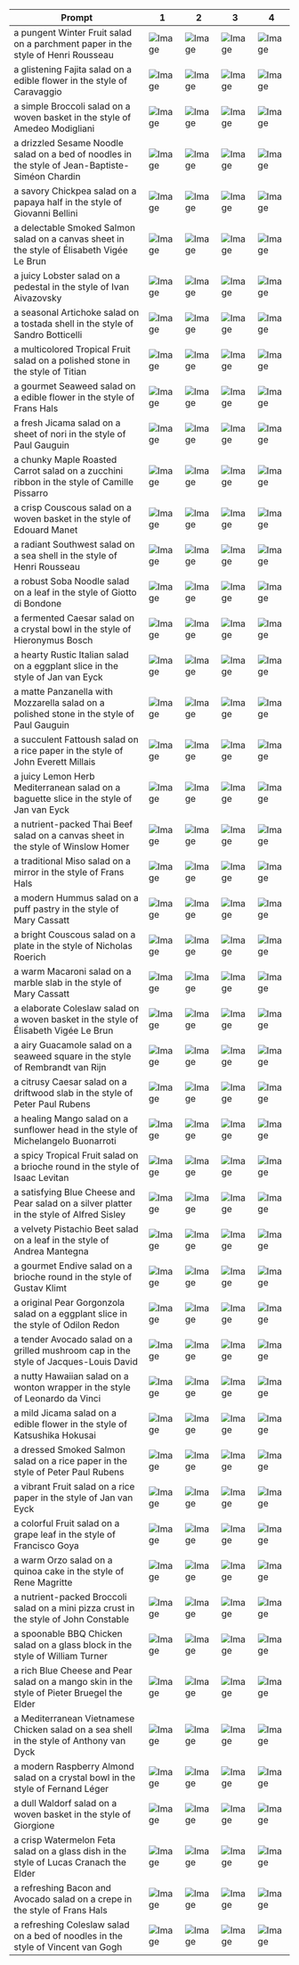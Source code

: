 | Prompt | 1 | 2 | 3 | 4 |
|-|-|-|-|-|
| a pungent Winter Fruit salad on a parchment paper in the style of Henri Rousseau | ![Image](https://salad-benchmark-public-assets.s3.us-east-2.amazonaws.com/sdxl/3a32b655-42b1-46cb-98fa-f254a0f5b53a-0.jpg) | ![Image](https://salad-benchmark-public-assets.s3.us-east-2.amazonaws.com/sdxl/3a32b655-42b1-46cb-98fa-f254a0f5b53a-1.jpg) | ![Image](https://salad-benchmark-public-assets.s3.us-east-2.amazonaws.com/sdxl/3a32b655-42b1-46cb-98fa-f254a0f5b53a-2.jpg) | ![Image](https://salad-benchmark-public-assets.s3.us-east-2.amazonaws.com/sdxl/3a32b655-42b1-46cb-98fa-f254a0f5b53a-3.jpg) |
| a glistening Fajita salad on a edible flower in the style of Caravaggio | ![Image](https://salad-benchmark-public-assets.s3.us-east-2.amazonaws.com/sdxl/a3dcbb0e-bdd6-4e3d-b531-c5b5342b4f56-0.jpg) | ![Image](https://salad-benchmark-public-assets.s3.us-east-2.amazonaws.com/sdxl/a3dcbb0e-bdd6-4e3d-b531-c5b5342b4f56-1.jpg) | ![Image](https://salad-benchmark-public-assets.s3.us-east-2.amazonaws.com/sdxl/a3dcbb0e-bdd6-4e3d-b531-c5b5342b4f56-2.jpg) | ![Image](https://salad-benchmark-public-assets.s3.us-east-2.amazonaws.com/sdxl/a3dcbb0e-bdd6-4e3d-b531-c5b5342b4f56-3.jpg) |
| a simple Broccoli salad on a woven basket in the style of Amedeo Modigliani | ![Image](https://salad-benchmark-public-assets.s3.us-east-2.amazonaws.com/sdxl/ab2b9786-ae7d-4cd8-b0f6-f9585caeba1f-0.jpg) | ![Image](https://salad-benchmark-public-assets.s3.us-east-2.amazonaws.com/sdxl/ab2b9786-ae7d-4cd8-b0f6-f9585caeba1f-1.jpg) | ![Image](https://salad-benchmark-public-assets.s3.us-east-2.amazonaws.com/sdxl/ab2b9786-ae7d-4cd8-b0f6-f9585caeba1f-2.jpg) | ![Image](https://salad-benchmark-public-assets.s3.us-east-2.amazonaws.com/sdxl/ab2b9786-ae7d-4cd8-b0f6-f9585caeba1f-3.jpg) |
| a drizzled Sesame Noodle salad on a bed of noodles in the style of Jean-Baptiste-Siméon Chardin | ![Image](https://salad-benchmark-public-assets.s3.us-east-2.amazonaws.com/sdxl/eb962261-0aca-4fba-b9dd-4b50efb59ea1-0.jpg) | ![Image](https://salad-benchmark-public-assets.s3.us-east-2.amazonaws.com/sdxl/eb962261-0aca-4fba-b9dd-4b50efb59ea1-1.jpg) | ![Image](https://salad-benchmark-public-assets.s3.us-east-2.amazonaws.com/sdxl/eb962261-0aca-4fba-b9dd-4b50efb59ea1-2.jpg) | ![Image](https://salad-benchmark-public-assets.s3.us-east-2.amazonaws.com/sdxl/eb962261-0aca-4fba-b9dd-4b50efb59ea1-3.jpg) |
| a savory Chickpea salad on a papaya half in the style of Giovanni Bellini | ![Image](https://salad-benchmark-public-assets.s3.us-east-2.amazonaws.com/sdxl/8bf944d2-6841-4333-a674-3ca387c7fddd-0.jpg) | ![Image](https://salad-benchmark-public-assets.s3.us-east-2.amazonaws.com/sdxl/8bf944d2-6841-4333-a674-3ca387c7fddd-1.jpg) | ![Image](https://salad-benchmark-public-assets.s3.us-east-2.amazonaws.com/sdxl/8bf944d2-6841-4333-a674-3ca387c7fddd-2.jpg) | ![Image](https://salad-benchmark-public-assets.s3.us-east-2.amazonaws.com/sdxl/8bf944d2-6841-4333-a674-3ca387c7fddd-3.jpg) |
| a delectable Smoked Salmon salad on a canvas sheet in the style of Élisabeth Vigée Le Brun | ![Image](https://salad-benchmark-public-assets.s3.us-east-2.amazonaws.com/sdxl/1db3a2b2-65a9-4b8c-b7f6-9e5ed244db9f-0.jpg) | ![Image](https://salad-benchmark-public-assets.s3.us-east-2.amazonaws.com/sdxl/1db3a2b2-65a9-4b8c-b7f6-9e5ed244db9f-1.jpg) | ![Image](https://salad-benchmark-public-assets.s3.us-east-2.amazonaws.com/sdxl/1db3a2b2-65a9-4b8c-b7f6-9e5ed244db9f-2.jpg) | ![Image](https://salad-benchmark-public-assets.s3.us-east-2.amazonaws.com/sdxl/1db3a2b2-65a9-4b8c-b7f6-9e5ed244db9f-3.jpg) |
| a juicy Lobster salad on a pedestal in the style of Ivan Aivazovsky | ![Image](https://salad-benchmark-public-assets.s3.us-east-2.amazonaws.com/sdxl/f7dea7ce-56ea-4508-acc1-cb221e23d0b3-0.jpg) | ![Image](https://salad-benchmark-public-assets.s3.us-east-2.amazonaws.com/sdxl/f7dea7ce-56ea-4508-acc1-cb221e23d0b3-1.jpg) | ![Image](https://salad-benchmark-public-assets.s3.us-east-2.amazonaws.com/sdxl/f7dea7ce-56ea-4508-acc1-cb221e23d0b3-2.jpg) | ![Image](https://salad-benchmark-public-assets.s3.us-east-2.amazonaws.com/sdxl/f7dea7ce-56ea-4508-acc1-cb221e23d0b3-3.jpg) |
| a seasonal Artichoke salad on a tostada shell in the style of Sandro Botticelli | ![Image](https://salad-benchmark-public-assets.s3.us-east-2.amazonaws.com/sdxl/369bf601-924e-4545-8e5d-887c3cf3557a-0.jpg) | ![Image](https://salad-benchmark-public-assets.s3.us-east-2.amazonaws.com/sdxl/369bf601-924e-4545-8e5d-887c3cf3557a-1.jpg) | ![Image](https://salad-benchmark-public-assets.s3.us-east-2.amazonaws.com/sdxl/369bf601-924e-4545-8e5d-887c3cf3557a-2.jpg) | ![Image](https://salad-benchmark-public-assets.s3.us-east-2.amazonaws.com/sdxl/369bf601-924e-4545-8e5d-887c3cf3557a-3.jpg) |
| a multicolored Tropical Fruit salad on a polished stone in the style of Titian | ![Image](https://salad-benchmark-public-assets.s3.us-east-2.amazonaws.com/sdxl/2a77261a-6522-48d7-a990-a2553c75ffa2-0.jpg) | ![Image](https://salad-benchmark-public-assets.s3.us-east-2.amazonaws.com/sdxl/2a77261a-6522-48d7-a990-a2553c75ffa2-1.jpg) | ![Image](https://salad-benchmark-public-assets.s3.us-east-2.amazonaws.com/sdxl/2a77261a-6522-48d7-a990-a2553c75ffa2-2.jpg) | ![Image](https://salad-benchmark-public-assets.s3.us-east-2.amazonaws.com/sdxl/2a77261a-6522-48d7-a990-a2553c75ffa2-3.jpg) |
| a gourmet Seaweed salad on a edible flower in the style of Frans Hals | ![Image](https://salad-benchmark-public-assets.s3.us-east-2.amazonaws.com/sdxl/e8437ff8-04ba-4185-88cb-1d8900c2266b-0.jpg) | ![Image](https://salad-benchmark-public-assets.s3.us-east-2.amazonaws.com/sdxl/e8437ff8-04ba-4185-88cb-1d8900c2266b-1.jpg) | ![Image](https://salad-benchmark-public-assets.s3.us-east-2.amazonaws.com/sdxl/e8437ff8-04ba-4185-88cb-1d8900c2266b-2.jpg) | ![Image](https://salad-benchmark-public-assets.s3.us-east-2.amazonaws.com/sdxl/e8437ff8-04ba-4185-88cb-1d8900c2266b-3.jpg) |
| a fresh Jicama salad on a sheet of nori in the style of Paul Gauguin | ![Image](https://salad-benchmark-public-assets.s3.us-east-2.amazonaws.com/sdxl/94c68026-ba49-4b16-870c-25efd3823ae0-0.jpg) | ![Image](https://salad-benchmark-public-assets.s3.us-east-2.amazonaws.com/sdxl/94c68026-ba49-4b16-870c-25efd3823ae0-1.jpg) | ![Image](https://salad-benchmark-public-assets.s3.us-east-2.amazonaws.com/sdxl/94c68026-ba49-4b16-870c-25efd3823ae0-2.jpg) | ![Image](https://salad-benchmark-public-assets.s3.us-east-2.amazonaws.com/sdxl/94c68026-ba49-4b16-870c-25efd3823ae0-3.jpg) |
| a chunky Maple Roasted Carrot salad on a zucchini ribbon in the style of Camille Pissarro | ![Image](https://salad-benchmark-public-assets.s3.us-east-2.amazonaws.com/sdxl/0e0346f4-912d-466e-b5e7-2a040ec8e689-0.jpg) | ![Image](https://salad-benchmark-public-assets.s3.us-east-2.amazonaws.com/sdxl/0e0346f4-912d-466e-b5e7-2a040ec8e689-1.jpg) | ![Image](https://salad-benchmark-public-assets.s3.us-east-2.amazonaws.com/sdxl/0e0346f4-912d-466e-b5e7-2a040ec8e689-2.jpg) | ![Image](https://salad-benchmark-public-assets.s3.us-east-2.amazonaws.com/sdxl/0e0346f4-912d-466e-b5e7-2a040ec8e689-3.jpg) |
| a crisp Couscous salad on a woven basket in the style of Edouard Manet | ![Image](https://salad-benchmark-public-assets.s3.us-east-2.amazonaws.com/sdxl/22582050-e7d0-40b3-9b8d-2a23825c07d9-0.jpg) | ![Image](https://salad-benchmark-public-assets.s3.us-east-2.amazonaws.com/sdxl/22582050-e7d0-40b3-9b8d-2a23825c07d9-1.jpg) | ![Image](https://salad-benchmark-public-assets.s3.us-east-2.amazonaws.com/sdxl/22582050-e7d0-40b3-9b8d-2a23825c07d9-2.jpg) | ![Image](https://salad-benchmark-public-assets.s3.us-east-2.amazonaws.com/sdxl/22582050-e7d0-40b3-9b8d-2a23825c07d9-3.jpg) |
| a radiant Southwest salad on a sea shell in the style of Henri Rousseau | ![Image](https://salad-benchmark-public-assets.s3.us-east-2.amazonaws.com/sdxl/691c7502-01cc-4a68-82d2-3f8133d70686-0.jpg) | ![Image](https://salad-benchmark-public-assets.s3.us-east-2.amazonaws.com/sdxl/691c7502-01cc-4a68-82d2-3f8133d70686-1.jpg) | ![Image](https://salad-benchmark-public-assets.s3.us-east-2.amazonaws.com/sdxl/691c7502-01cc-4a68-82d2-3f8133d70686-2.jpg) | ![Image](https://salad-benchmark-public-assets.s3.us-east-2.amazonaws.com/sdxl/691c7502-01cc-4a68-82d2-3f8133d70686-3.jpg) |
| a robust Soba Noodle salad on a leaf in the style of Giotto di Bondone | ![Image](https://salad-benchmark-public-assets.s3.us-east-2.amazonaws.com/sdxl/01eacf96-2ffb-4c87-8ab2-65829ba65fbf-0.jpg) | ![Image](https://salad-benchmark-public-assets.s3.us-east-2.amazonaws.com/sdxl/01eacf96-2ffb-4c87-8ab2-65829ba65fbf-1.jpg) | ![Image](https://salad-benchmark-public-assets.s3.us-east-2.amazonaws.com/sdxl/01eacf96-2ffb-4c87-8ab2-65829ba65fbf-2.jpg) | ![Image](https://salad-benchmark-public-assets.s3.us-east-2.amazonaws.com/sdxl/01eacf96-2ffb-4c87-8ab2-65829ba65fbf-3.jpg) |
| a fermented Caesar salad on a crystal bowl in the style of Hieronymus Bosch | ![Image](https://salad-benchmark-public-assets.s3.us-east-2.amazonaws.com/sdxl/a0b18054-7317-4c06-8e1d-403c86f6932f-0.jpg) | ![Image](https://salad-benchmark-public-assets.s3.us-east-2.amazonaws.com/sdxl/a0b18054-7317-4c06-8e1d-403c86f6932f-1.jpg) | ![Image](https://salad-benchmark-public-assets.s3.us-east-2.amazonaws.com/sdxl/a0b18054-7317-4c06-8e1d-403c86f6932f-2.jpg) | ![Image](https://salad-benchmark-public-assets.s3.us-east-2.amazonaws.com/sdxl/a0b18054-7317-4c06-8e1d-403c86f6932f-3.jpg) |
| a hearty Rustic Italian salad on a eggplant slice in the style of Jan van Eyck | ![Image](https://salad-benchmark-public-assets.s3.us-east-2.amazonaws.com/sdxl/5a0956be-f35b-4e7d-8cc0-f9b7364f187a-0.jpg) | ![Image](https://salad-benchmark-public-assets.s3.us-east-2.amazonaws.com/sdxl/5a0956be-f35b-4e7d-8cc0-f9b7364f187a-1.jpg) | ![Image](https://salad-benchmark-public-assets.s3.us-east-2.amazonaws.com/sdxl/5a0956be-f35b-4e7d-8cc0-f9b7364f187a-2.jpg) | ![Image](https://salad-benchmark-public-assets.s3.us-east-2.amazonaws.com/sdxl/5a0956be-f35b-4e7d-8cc0-f9b7364f187a-3.jpg) |
| a matte Panzanella with Mozzarella salad on a polished stone in the style of Paul Gauguin | ![Image](https://salad-benchmark-public-assets.s3.us-east-2.amazonaws.com/sdxl/07cd0aeb-26fb-4c98-a61e-3078b8df83af-0.jpg) | ![Image](https://salad-benchmark-public-assets.s3.us-east-2.amazonaws.com/sdxl/07cd0aeb-26fb-4c98-a61e-3078b8df83af-1.jpg) | ![Image](https://salad-benchmark-public-assets.s3.us-east-2.amazonaws.com/sdxl/07cd0aeb-26fb-4c98-a61e-3078b8df83af-2.jpg) | ![Image](https://salad-benchmark-public-assets.s3.us-east-2.amazonaws.com/sdxl/07cd0aeb-26fb-4c98-a61e-3078b8df83af-3.jpg) |
| a succulent Fattoush salad on a rice paper in the style of John Everett Millais | ![Image](https://salad-benchmark-public-assets.s3.us-east-2.amazonaws.com/sdxl/6ed00fbf-c1ca-4751-80df-f8430cc34954-0.jpg) | ![Image](https://salad-benchmark-public-assets.s3.us-east-2.amazonaws.com/sdxl/6ed00fbf-c1ca-4751-80df-f8430cc34954-1.jpg) | ![Image](https://salad-benchmark-public-assets.s3.us-east-2.amazonaws.com/sdxl/6ed00fbf-c1ca-4751-80df-f8430cc34954-2.jpg) | ![Image](https://salad-benchmark-public-assets.s3.us-east-2.amazonaws.com/sdxl/6ed00fbf-c1ca-4751-80df-f8430cc34954-3.jpg) |
| a juicy Lemon Herb Mediterranean salad on a baguette slice in the style of Jan van Eyck | ![Image](https://salad-benchmark-public-assets.s3.us-east-2.amazonaws.com/sdxl/d804949b-f7df-4bcb-bd80-4a7775abfff6-0.jpg) | ![Image](https://salad-benchmark-public-assets.s3.us-east-2.amazonaws.com/sdxl/d804949b-f7df-4bcb-bd80-4a7775abfff6-1.jpg) | ![Image](https://salad-benchmark-public-assets.s3.us-east-2.amazonaws.com/sdxl/d804949b-f7df-4bcb-bd80-4a7775abfff6-2.jpg) | ![Image](https://salad-benchmark-public-assets.s3.us-east-2.amazonaws.com/sdxl/d804949b-f7df-4bcb-bd80-4a7775abfff6-3.jpg) |
| a nutrient-packed Thai Beef salad on a canvas sheet in the style of Winslow Homer | ![Image](https://salad-benchmark-public-assets.s3.us-east-2.amazonaws.com/sdxl/2648b5f8-ac9f-45c6-b385-3af6b5e2e855-0.jpg) | ![Image](https://salad-benchmark-public-assets.s3.us-east-2.amazonaws.com/sdxl/2648b5f8-ac9f-45c6-b385-3af6b5e2e855-1.jpg) | ![Image](https://salad-benchmark-public-assets.s3.us-east-2.amazonaws.com/sdxl/2648b5f8-ac9f-45c6-b385-3af6b5e2e855-2.jpg) | ![Image](https://salad-benchmark-public-assets.s3.us-east-2.amazonaws.com/sdxl/2648b5f8-ac9f-45c6-b385-3af6b5e2e855-3.jpg) |
| a traditional Miso salad on a mirror in the style of Frans Hals | ![Image](https://salad-benchmark-public-assets.s3.us-east-2.amazonaws.com/sdxl/f199f62d-5e16-4416-b63d-d8772b4e1e07-0.jpg) | ![Image](https://salad-benchmark-public-assets.s3.us-east-2.amazonaws.com/sdxl/f199f62d-5e16-4416-b63d-d8772b4e1e07-1.jpg) | ![Image](https://salad-benchmark-public-assets.s3.us-east-2.amazonaws.com/sdxl/f199f62d-5e16-4416-b63d-d8772b4e1e07-2.jpg) | ![Image](https://salad-benchmark-public-assets.s3.us-east-2.amazonaws.com/sdxl/f199f62d-5e16-4416-b63d-d8772b4e1e07-3.jpg) |
| a modern Hummus salad on a puff pastry in the style of Mary Cassatt | ![Image](https://salad-benchmark-public-assets.s3.us-east-2.amazonaws.com/sdxl/8f7887b4-8235-4c02-b1af-ef37b0bdf371-0.jpg) | ![Image](https://salad-benchmark-public-assets.s3.us-east-2.amazonaws.com/sdxl/8f7887b4-8235-4c02-b1af-ef37b0bdf371-1.jpg) | ![Image](https://salad-benchmark-public-assets.s3.us-east-2.amazonaws.com/sdxl/8f7887b4-8235-4c02-b1af-ef37b0bdf371-2.jpg) | ![Image](https://salad-benchmark-public-assets.s3.us-east-2.amazonaws.com/sdxl/8f7887b4-8235-4c02-b1af-ef37b0bdf371-3.jpg) |
| a bright Couscous salad on a plate in the style of Nicholas Roerich | ![Image](https://salad-benchmark-public-assets.s3.us-east-2.amazonaws.com/sdxl/a4660d4f-1a4b-4950-82b5-c5c1469e9f0d-0.jpg) | ![Image](https://salad-benchmark-public-assets.s3.us-east-2.amazonaws.com/sdxl/a4660d4f-1a4b-4950-82b5-c5c1469e9f0d-1.jpg) | ![Image](https://salad-benchmark-public-assets.s3.us-east-2.amazonaws.com/sdxl/a4660d4f-1a4b-4950-82b5-c5c1469e9f0d-2.jpg) | ![Image](https://salad-benchmark-public-assets.s3.us-east-2.amazonaws.com/sdxl/a4660d4f-1a4b-4950-82b5-c5c1469e9f0d-3.jpg) |
| a warm Macaroni salad on a marble slab in the style of Mary Cassatt | ![Image](https://salad-benchmark-public-assets.s3.us-east-2.amazonaws.com/sdxl/3a55ae10-a7c2-4078-831b-105759cb05ee-0.jpg) | ![Image](https://salad-benchmark-public-assets.s3.us-east-2.amazonaws.com/sdxl/3a55ae10-a7c2-4078-831b-105759cb05ee-1.jpg) | ![Image](https://salad-benchmark-public-assets.s3.us-east-2.amazonaws.com/sdxl/3a55ae10-a7c2-4078-831b-105759cb05ee-2.jpg) | ![Image](https://salad-benchmark-public-assets.s3.us-east-2.amazonaws.com/sdxl/3a55ae10-a7c2-4078-831b-105759cb05ee-3.jpg) |
| a elaborate Coleslaw salad on a woven basket in the style of Élisabeth Vigée Le Brun | ![Image](https://salad-benchmark-public-assets.s3.us-east-2.amazonaws.com/sdxl/db72db71-0499-490b-bbde-3d795051cf1b-0.jpg) | ![Image](https://salad-benchmark-public-assets.s3.us-east-2.amazonaws.com/sdxl/db72db71-0499-490b-bbde-3d795051cf1b-1.jpg) | ![Image](https://salad-benchmark-public-assets.s3.us-east-2.amazonaws.com/sdxl/db72db71-0499-490b-bbde-3d795051cf1b-2.jpg) | ![Image](https://salad-benchmark-public-assets.s3.us-east-2.amazonaws.com/sdxl/db72db71-0499-490b-bbde-3d795051cf1b-3.jpg) |
| a airy Guacamole salad on a seaweed square in the style of Rembrandt van Rijn | ![Image](https://salad-benchmark-public-assets.s3.us-east-2.amazonaws.com/sdxl/2792ac70-03b9-47a0-908e-dbd81bcbb6de-0.jpg) | ![Image](https://salad-benchmark-public-assets.s3.us-east-2.amazonaws.com/sdxl/2792ac70-03b9-47a0-908e-dbd81bcbb6de-1.jpg) | ![Image](https://salad-benchmark-public-assets.s3.us-east-2.amazonaws.com/sdxl/2792ac70-03b9-47a0-908e-dbd81bcbb6de-2.jpg) | ![Image](https://salad-benchmark-public-assets.s3.us-east-2.amazonaws.com/sdxl/2792ac70-03b9-47a0-908e-dbd81bcbb6de-3.jpg) |
| a citrusy Caesar salad on a driftwood slab in the style of Peter Paul Rubens | ![Image](https://salad-benchmark-public-assets.s3.us-east-2.amazonaws.com/sdxl/7e1d2211-bc13-47ad-9243-1374a94f5cd0-0.jpg) | ![Image](https://salad-benchmark-public-assets.s3.us-east-2.amazonaws.com/sdxl/7e1d2211-bc13-47ad-9243-1374a94f5cd0-1.jpg) | ![Image](https://salad-benchmark-public-assets.s3.us-east-2.amazonaws.com/sdxl/7e1d2211-bc13-47ad-9243-1374a94f5cd0-2.jpg) | ![Image](https://salad-benchmark-public-assets.s3.us-east-2.amazonaws.com/sdxl/7e1d2211-bc13-47ad-9243-1374a94f5cd0-3.jpg) |
| a healing Mango salad on a sunflower head in the style of Michelangelo Buonarroti | ![Image](https://salad-benchmark-public-assets.s3.us-east-2.amazonaws.com/sdxl/bacdd6fa-41a0-4c69-81d7-a1500dd7ccb3-0.jpg) | ![Image](https://salad-benchmark-public-assets.s3.us-east-2.amazonaws.com/sdxl/bacdd6fa-41a0-4c69-81d7-a1500dd7ccb3-1.jpg) | ![Image](https://salad-benchmark-public-assets.s3.us-east-2.amazonaws.com/sdxl/bacdd6fa-41a0-4c69-81d7-a1500dd7ccb3-2.jpg) | ![Image](https://salad-benchmark-public-assets.s3.us-east-2.amazonaws.com/sdxl/bacdd6fa-41a0-4c69-81d7-a1500dd7ccb3-3.jpg) |
| a spicy Tropical Fruit salad on a brioche round in the style of Isaac Levitan | ![Image](https://salad-benchmark-public-assets.s3.us-east-2.amazonaws.com/sdxl/b866611c-fb1e-4575-8c3d-fce24b6f401c-0.jpg) | ![Image](https://salad-benchmark-public-assets.s3.us-east-2.amazonaws.com/sdxl/b866611c-fb1e-4575-8c3d-fce24b6f401c-1.jpg) | ![Image](https://salad-benchmark-public-assets.s3.us-east-2.amazonaws.com/sdxl/b866611c-fb1e-4575-8c3d-fce24b6f401c-2.jpg) | ![Image](https://salad-benchmark-public-assets.s3.us-east-2.amazonaws.com/sdxl/b866611c-fb1e-4575-8c3d-fce24b6f401c-3.jpg) |
| a satisfying Blue Cheese and Pear salad on a silver platter in the style of Alfred Sisley | ![Image](https://salad-benchmark-public-assets.s3.us-east-2.amazonaws.com/sdxl/bc2edce5-d34f-49ac-90f3-e40f6d6e2ec2-0.jpg) | ![Image](https://salad-benchmark-public-assets.s3.us-east-2.amazonaws.com/sdxl/bc2edce5-d34f-49ac-90f3-e40f6d6e2ec2-1.jpg) | ![Image](https://salad-benchmark-public-assets.s3.us-east-2.amazonaws.com/sdxl/bc2edce5-d34f-49ac-90f3-e40f6d6e2ec2-2.jpg) | ![Image](https://salad-benchmark-public-assets.s3.us-east-2.amazonaws.com/sdxl/bc2edce5-d34f-49ac-90f3-e40f6d6e2ec2-3.jpg) |
| a velvety Pistachio Beet salad on a leaf in the style of Andrea Mantegna | ![Image](https://salad-benchmark-public-assets.s3.us-east-2.amazonaws.com/sdxl/9a4d6602-04ea-4417-983f-91eece1c3af3-0.jpg) | ![Image](https://salad-benchmark-public-assets.s3.us-east-2.amazonaws.com/sdxl/9a4d6602-04ea-4417-983f-91eece1c3af3-1.jpg) | ![Image](https://salad-benchmark-public-assets.s3.us-east-2.amazonaws.com/sdxl/9a4d6602-04ea-4417-983f-91eece1c3af3-2.jpg) | ![Image](https://salad-benchmark-public-assets.s3.us-east-2.amazonaws.com/sdxl/9a4d6602-04ea-4417-983f-91eece1c3af3-3.jpg) |
| a gourmet Endive salad on a brioche round in the style of Gustav Klimt | ![Image](https://salad-benchmark-public-assets.s3.us-east-2.amazonaws.com/sdxl/0c17130b-9864-407f-afff-c682209e2c58-0.jpg) | ![Image](https://salad-benchmark-public-assets.s3.us-east-2.amazonaws.com/sdxl/0c17130b-9864-407f-afff-c682209e2c58-1.jpg) | ![Image](https://salad-benchmark-public-assets.s3.us-east-2.amazonaws.com/sdxl/0c17130b-9864-407f-afff-c682209e2c58-2.jpg) | ![Image](https://salad-benchmark-public-assets.s3.us-east-2.amazonaws.com/sdxl/0c17130b-9864-407f-afff-c682209e2c58-3.jpg) |
| a original Pear Gorgonzola salad on a eggplant slice in the style of Odilon Redon | ![Image](https://salad-benchmark-public-assets.s3.us-east-2.amazonaws.com/sdxl/16f04833-04c5-426f-8b5c-99f4d4426343-0.jpg) | ![Image](https://salad-benchmark-public-assets.s3.us-east-2.amazonaws.com/sdxl/16f04833-04c5-426f-8b5c-99f4d4426343-1.jpg) | ![Image](https://salad-benchmark-public-assets.s3.us-east-2.amazonaws.com/sdxl/16f04833-04c5-426f-8b5c-99f4d4426343-2.jpg) | ![Image](https://salad-benchmark-public-assets.s3.us-east-2.amazonaws.com/sdxl/16f04833-04c5-426f-8b5c-99f4d4426343-3.jpg) |
| a tender Avocado salad on a grilled mushroom cap in the style of Jacques-Louis David | ![Image](https://salad-benchmark-public-assets.s3.us-east-2.amazonaws.com/sdxl/937ec245-2556-457d-8bc5-b5a36e2d4cab-0.jpg) | ![Image](https://salad-benchmark-public-assets.s3.us-east-2.amazonaws.com/sdxl/937ec245-2556-457d-8bc5-b5a36e2d4cab-1.jpg) | ![Image](https://salad-benchmark-public-assets.s3.us-east-2.amazonaws.com/sdxl/937ec245-2556-457d-8bc5-b5a36e2d4cab-2.jpg) | ![Image](https://salad-benchmark-public-assets.s3.us-east-2.amazonaws.com/sdxl/937ec245-2556-457d-8bc5-b5a36e2d4cab-3.jpg) |
| a nutty Hawaiian salad on a wonton wrapper in the style of Leonardo da Vinci | ![Image](https://salad-benchmark-public-assets.s3.us-east-2.amazonaws.com/sdxl/6ebb3960-942b-49fd-b11b-a945b3bec16d-0.jpg) | ![Image](https://salad-benchmark-public-assets.s3.us-east-2.amazonaws.com/sdxl/6ebb3960-942b-49fd-b11b-a945b3bec16d-1.jpg) | ![Image](https://salad-benchmark-public-assets.s3.us-east-2.amazonaws.com/sdxl/6ebb3960-942b-49fd-b11b-a945b3bec16d-2.jpg) | ![Image](https://salad-benchmark-public-assets.s3.us-east-2.amazonaws.com/sdxl/6ebb3960-942b-49fd-b11b-a945b3bec16d-3.jpg) |
| a mild Jicama salad on a edible flower in the style of Katsushika Hokusai | ![Image](https://salad-benchmark-public-assets.s3.us-east-2.amazonaws.com/sdxl/d9e87b3d-3043-40ae-a4f8-fe8e0280e88e-0.jpg) | ![Image](https://salad-benchmark-public-assets.s3.us-east-2.amazonaws.com/sdxl/d9e87b3d-3043-40ae-a4f8-fe8e0280e88e-1.jpg) | ![Image](https://salad-benchmark-public-assets.s3.us-east-2.amazonaws.com/sdxl/d9e87b3d-3043-40ae-a4f8-fe8e0280e88e-2.jpg) | ![Image](https://salad-benchmark-public-assets.s3.us-east-2.amazonaws.com/sdxl/d9e87b3d-3043-40ae-a4f8-fe8e0280e88e-3.jpg) |
| a dressed Smoked Salmon salad on a rice paper in the style of Peter Paul Rubens | ![Image](https://salad-benchmark-public-assets.s3.us-east-2.amazonaws.com/sdxl/ba5a7032-c5b5-4f30-a0ed-0e12eda1dcb5-0.jpg) | ![Image](https://salad-benchmark-public-assets.s3.us-east-2.amazonaws.com/sdxl/ba5a7032-c5b5-4f30-a0ed-0e12eda1dcb5-1.jpg) | ![Image](https://salad-benchmark-public-assets.s3.us-east-2.amazonaws.com/sdxl/ba5a7032-c5b5-4f30-a0ed-0e12eda1dcb5-2.jpg) | ![Image](https://salad-benchmark-public-assets.s3.us-east-2.amazonaws.com/sdxl/ba5a7032-c5b5-4f30-a0ed-0e12eda1dcb5-3.jpg) |
| a vibrant Fruit salad on a rice paper in the style of Jan van Eyck | ![Image](https://salad-benchmark-public-assets.s3.us-east-2.amazonaws.com/sdxl/aacaa4d6-dd1d-4249-8ed0-4fcc45ae1c98-0.jpg) | ![Image](https://salad-benchmark-public-assets.s3.us-east-2.amazonaws.com/sdxl/aacaa4d6-dd1d-4249-8ed0-4fcc45ae1c98-1.jpg) | ![Image](https://salad-benchmark-public-assets.s3.us-east-2.amazonaws.com/sdxl/aacaa4d6-dd1d-4249-8ed0-4fcc45ae1c98-2.jpg) | ![Image](https://salad-benchmark-public-assets.s3.us-east-2.amazonaws.com/sdxl/aacaa4d6-dd1d-4249-8ed0-4fcc45ae1c98-3.jpg) |
| a colorful Fruit salad on a grape leaf in the style of Francisco Goya | ![Image](https://salad-benchmark-public-assets.s3.us-east-2.amazonaws.com/sdxl/a7eb5e28-bca3-4c81-b720-118945002a01-0.jpg) | ![Image](https://salad-benchmark-public-assets.s3.us-east-2.amazonaws.com/sdxl/a7eb5e28-bca3-4c81-b720-118945002a01-1.jpg) | ![Image](https://salad-benchmark-public-assets.s3.us-east-2.amazonaws.com/sdxl/a7eb5e28-bca3-4c81-b720-118945002a01-2.jpg) | ![Image](https://salad-benchmark-public-assets.s3.us-east-2.amazonaws.com/sdxl/a7eb5e28-bca3-4c81-b720-118945002a01-3.jpg) |
| a warm Orzo salad on a quinoa cake in the style of Rene Magritte | ![Image](https://salad-benchmark-public-assets.s3.us-east-2.amazonaws.com/sdxl/dfcfaa62-9e90-4a9d-9385-664df625cd12-0.jpg) | ![Image](https://salad-benchmark-public-assets.s3.us-east-2.amazonaws.com/sdxl/dfcfaa62-9e90-4a9d-9385-664df625cd12-1.jpg) | ![Image](https://salad-benchmark-public-assets.s3.us-east-2.amazonaws.com/sdxl/dfcfaa62-9e90-4a9d-9385-664df625cd12-2.jpg) | ![Image](https://salad-benchmark-public-assets.s3.us-east-2.amazonaws.com/sdxl/dfcfaa62-9e90-4a9d-9385-664df625cd12-3.jpg) |
| a nutrient-packed Broccoli salad on a mini pizza crust in the style of John Constable | ![Image](https://salad-benchmark-public-assets.s3.us-east-2.amazonaws.com/sdxl/3eed1335-1e86-431c-86ca-13a9b8ad8ecc-0.jpg) | ![Image](https://salad-benchmark-public-assets.s3.us-east-2.amazonaws.com/sdxl/3eed1335-1e86-431c-86ca-13a9b8ad8ecc-1.jpg) | ![Image](https://salad-benchmark-public-assets.s3.us-east-2.amazonaws.com/sdxl/3eed1335-1e86-431c-86ca-13a9b8ad8ecc-2.jpg) | ![Image](https://salad-benchmark-public-assets.s3.us-east-2.amazonaws.com/sdxl/3eed1335-1e86-431c-86ca-13a9b8ad8ecc-3.jpg) |
| a spoonable BBQ Chicken salad on a glass block in the style of William Turner | ![Image](https://salad-benchmark-public-assets.s3.us-east-2.amazonaws.com/sdxl/d33caef4-c80f-4755-bcf6-c15f8ae6ce16-0.jpg) | ![Image](https://salad-benchmark-public-assets.s3.us-east-2.amazonaws.com/sdxl/d33caef4-c80f-4755-bcf6-c15f8ae6ce16-1.jpg) | ![Image](https://salad-benchmark-public-assets.s3.us-east-2.amazonaws.com/sdxl/d33caef4-c80f-4755-bcf6-c15f8ae6ce16-2.jpg) | ![Image](https://salad-benchmark-public-assets.s3.us-east-2.amazonaws.com/sdxl/d33caef4-c80f-4755-bcf6-c15f8ae6ce16-3.jpg) |
| a rich Blue Cheese and Pear salad on a mango skin in the style of Pieter Bruegel the Elder | ![Image](https://salad-benchmark-public-assets.s3.us-east-2.amazonaws.com/sdxl/f6bb9691-ea2c-4838-a481-cc82d69e1751-0.jpg) | ![Image](https://salad-benchmark-public-assets.s3.us-east-2.amazonaws.com/sdxl/f6bb9691-ea2c-4838-a481-cc82d69e1751-1.jpg) | ![Image](https://salad-benchmark-public-assets.s3.us-east-2.amazonaws.com/sdxl/f6bb9691-ea2c-4838-a481-cc82d69e1751-2.jpg) | ![Image](https://salad-benchmark-public-assets.s3.us-east-2.amazonaws.com/sdxl/f6bb9691-ea2c-4838-a481-cc82d69e1751-3.jpg) |
| a Mediterranean Vietnamese Chicken salad on a sea shell in the style of Anthony van Dyck | ![Image](https://salad-benchmark-public-assets.s3.us-east-2.amazonaws.com/sdxl/95267c0e-e250-47cf-80cf-e29d6c5c65ad-0.jpg) | ![Image](https://salad-benchmark-public-assets.s3.us-east-2.amazonaws.com/sdxl/95267c0e-e250-47cf-80cf-e29d6c5c65ad-1.jpg) | ![Image](https://salad-benchmark-public-assets.s3.us-east-2.amazonaws.com/sdxl/95267c0e-e250-47cf-80cf-e29d6c5c65ad-2.jpg) | ![Image](https://salad-benchmark-public-assets.s3.us-east-2.amazonaws.com/sdxl/95267c0e-e250-47cf-80cf-e29d6c5c65ad-3.jpg) |
| a modern Raspberry Almond salad on a crystal bowl in the style of Fernand Léger | ![Image](https://salad-benchmark-public-assets.s3.us-east-2.amazonaws.com/sdxl/2eb6c588-7b13-447d-a89b-12bbbe0ef8b6-0.jpg) | ![Image](https://salad-benchmark-public-assets.s3.us-east-2.amazonaws.com/sdxl/2eb6c588-7b13-447d-a89b-12bbbe0ef8b6-1.jpg) | ![Image](https://salad-benchmark-public-assets.s3.us-east-2.amazonaws.com/sdxl/2eb6c588-7b13-447d-a89b-12bbbe0ef8b6-2.jpg) | ![Image](https://salad-benchmark-public-assets.s3.us-east-2.amazonaws.com/sdxl/2eb6c588-7b13-447d-a89b-12bbbe0ef8b6-3.jpg) |
| a dull Waldorf salad on a woven basket in the style of Giorgione | ![Image](https://salad-benchmark-public-assets.s3.us-east-2.amazonaws.com/sdxl/ec29ad68-d727-459a-aa76-d4cdcb61e40e-0.jpg) | ![Image](https://salad-benchmark-public-assets.s3.us-east-2.amazonaws.com/sdxl/ec29ad68-d727-459a-aa76-d4cdcb61e40e-1.jpg) | ![Image](https://salad-benchmark-public-assets.s3.us-east-2.amazonaws.com/sdxl/ec29ad68-d727-459a-aa76-d4cdcb61e40e-2.jpg) | ![Image](https://salad-benchmark-public-assets.s3.us-east-2.amazonaws.com/sdxl/ec29ad68-d727-459a-aa76-d4cdcb61e40e-3.jpg) |
| a crisp Watermelon Feta salad on a glass dish in the style of Lucas Cranach the Elder | ![Image](https://salad-benchmark-public-assets.s3.us-east-2.amazonaws.com/sdxl/534b2683-20e5-4345-a025-be815492f41b-0.jpg) | ![Image](https://salad-benchmark-public-assets.s3.us-east-2.amazonaws.com/sdxl/534b2683-20e5-4345-a025-be815492f41b-1.jpg) | ![Image](https://salad-benchmark-public-assets.s3.us-east-2.amazonaws.com/sdxl/534b2683-20e5-4345-a025-be815492f41b-2.jpg) | ![Image](https://salad-benchmark-public-assets.s3.us-east-2.amazonaws.com/sdxl/534b2683-20e5-4345-a025-be815492f41b-3.jpg) |
| a refreshing Bacon and Avocado salad on a crepe in the style of Frans Hals | ![Image](https://salad-benchmark-public-assets.s3.us-east-2.amazonaws.com/sdxl/e31e1443-b3d6-4f73-8097-9e8cadcc0e72-0.jpg) | ![Image](https://salad-benchmark-public-assets.s3.us-east-2.amazonaws.com/sdxl/e31e1443-b3d6-4f73-8097-9e8cadcc0e72-1.jpg) | ![Image](https://salad-benchmark-public-assets.s3.us-east-2.amazonaws.com/sdxl/e31e1443-b3d6-4f73-8097-9e8cadcc0e72-2.jpg) | ![Image](https://salad-benchmark-public-assets.s3.us-east-2.amazonaws.com/sdxl/e31e1443-b3d6-4f73-8097-9e8cadcc0e72-3.jpg) |
| a refreshing Coleslaw salad on a bed of noodles in the style of Vincent van Gogh | ![Image](https://salad-benchmark-public-assets.s3.us-east-2.amazonaws.com/sdxl/19c64225-2afb-4d0b-9de3-363942e0c3f1-0.jpg) | ![Image](https://salad-benchmark-public-assets.s3.us-east-2.amazonaws.com/sdxl/19c64225-2afb-4d0b-9de3-363942e0c3f1-1.jpg) | ![Image](https://salad-benchmark-public-assets.s3.us-east-2.amazonaws.com/sdxl/19c64225-2afb-4d0b-9de3-363942e0c3f1-2.jpg) | ![Image](https://salad-benchmark-public-assets.s3.us-east-2.amazonaws.com/sdxl/19c64225-2afb-4d0b-9de3-363942e0c3f1-3.jpg) |
